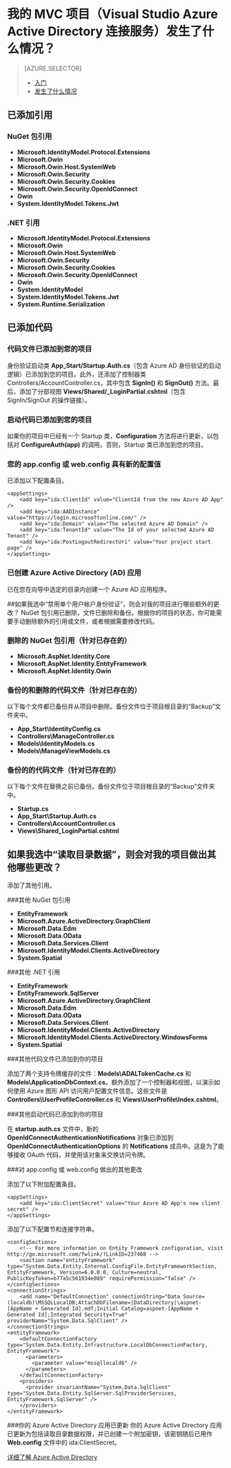 <properties 
	pageTitle="我的 MVC 项目（Visual Studio Azure Active Directory 连接服务）发生了什么情况 | Azure"
	description="描述一下，当你使用 Visual Studio 连接服务连接到 Azure AD 时，你的 MVC 项目会发生什么情况"
	services="active-directory"
	documentationCenter="na"
	authors="TomArcher"
	manager="douge"
	editor=""/>
  
<tags 
	ms.service="active-directory" 
	ms.date="12/18/2015"
	wacn.date="05/27/2016"/>	

# 我的 MVC 项目（Visual Studio Azure Active Directory 连接服务）发生了什么情况？

> [AZURE.SELECTOR]
> - [入门](/documentation/articles/vs-active-directory-dotnet-getting-started)
> - [发生了什么情况](/documentation/articles/vs-active-directory-dotnet-what-happened)



## 已添加引用

### NuGet 包引用

- **Microsoft.IdentityModel.Protocol.Extensions**
- **Microsoft.Owin**
- **Microsoft.Owin.Host.SystemWeb**
- **Microsoft.Owin.Security**
- **Microsoft.Owin.Security.Cookies**
- **Microsoft.Owin.Security.OpenIdConnect**
- **Owin**
- **System.IdentityModel.Tokens.Jwt**

### .NET 引用

- **Microsoft.IdentityModel.Protocol.Extensions**
- **Microsoft.Owin**
- **Microsoft.Owin.Host.SystemWeb**
- **Microsoft.Owin.Security**
- **Microsoft.Owin.Security.Cookies**
- **Microsoft.Owin.Security.OpenIdConnect**
- **Owin**
- **System.IdentityModel**
- **System.IdentityModel.Tokens.Jwt**
- **System.Runtime.Serialization**

## 已添加代码

### 代码文件已添加到您的项目

身份验证启动类 **App\_Start/Startup.Auth.cs**（包含 Azure AD 身份验证的启动逻辑）已添加到您的项目。此外，还添加了控制器类 Controllers/AccountController.cs，其中包含 **SignIn()** 和 **SignOut()** 方法。最后，添加了分部视图 **Views/Shared/\_LoginPartial.cshtml**（包含 SignIn/SignOut 的操作链接）。

### 启动代码已添加到您的项目

如果你的项目中已经有一个 Startup 类，**Configuration** 方法将进行更新，以包括对 **ConfigureAuth(app)** 的调用。否则，Startup 类已添加到您的项目。

### 您的 app.config 或 web.config 具有新的配置值

已添加以下配置条目。


	<appSettings>
	    <add key="ida:ClientId" value="ClientId from the new Azure AD App" />
	    <add key="ida:AADInstance" value="https://login.microsoftonline.com/" />
	    <add key="ida:Domain" value="The selected Azure AD Domain" />
	    <add key="ida:TenantId" value="The Id of your selected Azure AD Tenant" />
	    <add key="ida:PostLogoutRedirectUri" value="Your project start page" />
	</appSettings>

### 已创建 Azure Active Directory (AD) 应用
已在您在向导中选定的目录内创建一个 Azure AD 应用程序。

##如果我选中“禁用单个用户帐户身份验证”，则会对我的项目进行哪些额外的更改？
NuGet 包引用已删除，文件已删除和备份。根据你的项目的状态，你可能需要手动删除额外的引用或文件，或者根据需要修改代码。

### 删除的 NuGet 包引用（针对已存在的）

- **Microsoft.AspNet.Identity.Core**
- **Microsoft.AspNet.Identity.EntityFramework**
- **Microsoft.AspNet.Identity.Owin**

### 备份的和删除的代码文件（针对已存在的）

以下每个文件都已备份并从项目中删除。备份文件位于项目根目录的“Backup”文件夹中。

- **App\_Start\\IdentityConfig.cs**
- **Controllers\\ManageController.cs**
- **Models\\IdentityModels.cs**
- **Models\\ManageViewModels.cs**

### 备份的的代码文件（针对已存在的）

以下每个文件在替换之前已备份。备份文件位于项目根目录的“Backup”文件夹中。

- **Startup.cs**
- **App\_Start\\Startup.Auth.cs**
- **Controllers\\AccountController.cs**
- **Views\\Shared\_LoginPartial.cshtml**

## 如果我选中“读取目录数据”，则会对我的项目做出其他哪些更改？

添加了其他引用。

###其他 NuGet 包引用

- **EntityFramework**
- **Microsoft.Azure.ActiveDirectory.GraphClient**
- **Microsoft.Data.Edm**
- **Microsoft.Data.OData**
- **Microsoft.Data.Services.Client**
- **Microsoft.IdentityModel.Clients.ActiveDirectory**
- **System.Spatial**

###其他 .NET 引用

- **EntityFramework**
- **EntityFramework.SqlServer**
- **Microsoft.Azure.ActiveDirectory.GraphClient**
- **Microsoft.Data.Edm**
- **Microsoft.Data.OData**
- **Microsoft.Data.Services.Client**
- **Microsoft.IdentityModel.Clients.ActiveDirectory**
- **Microsoft.IdentityModel.Clients.ActiveDirectory.WindowsForms**
- **System.Spatial**

###其他代码文件已添加到你的项目

添加了两个支持令牌缓存的文件：**Models\\ADALTokenCache.cs** 和 **Models\\ApplicationDbContext.cs**。额外添加了一个控制器和视图，以演示如何使用 Azure 图形 API 访问用户配置文件信息。这些文件是 **Controllers\\UserProfileController.cs** 和 **Views\\UserProfile\\Index.cshtml**。

###其他启动代码已添加到你的项目

在 **startup.auth.cs** 文件中，新的 **OpenIdConnectAuthenticationNotifications** 对象已添加到 **OpenIdConnectAuthenticationOptions** 的 **Notifications** 成员中。这是为了能够接收 OAuth 代码，并使用该对象来交换访问令牌。

###对 app.config 或 web.config 做出的其他更改

添加了以下附加配置条目。

	<appSettings>
	    <add key="ida:ClientSecret" value="Your Azure AD App's new client secret" />
	</appSettings>

添加了以下配置节和连接字符串。

	<configSections>
	    <!-- For more information on Entity Framework configuration, visit http://go.microsoft.com/fwlink/?LinkID=237468 -->
	    <section name="entityFramework" type="System.Data.Entity.Internal.ConfigFile.EntityFrameworkSection, EntityFramework, Version=6.0.0.0, Culture=neutral, PublicKeyToken=b77a5c561934e089" requirePermission="false" />
	</configSections>
	<connectionStrings>
	    <add name="DefaultConnection" connectionString="Data Source=(localdb)\MSSQLLocalDB;AttachDbFilename=|DataDirectory|\aspnet-[AppName + Generated Id].mdf;Initial Catalog=aspnet-[AppName + Generated Id];Integrated Security=True" providerName="System.Data.SqlClient" />
	</connectionStrings>
	<entityFramework>
	    <defaultConnectionFactory type="System.Data.Entity.Infrastructure.LocalDbConnectionFactory, EntityFramework">
	      <parameters>
	        <parameter value="mssqllocaldb" />
	      </parameters>
	    </defaultConnectionFactory>
	    <providers>
	      <provider invariantName="System.Data.SqlClient" type="System.Data.Entity.SqlServer.SqlProviderServices, EntityFramework.SqlServer" />
	    </providers>
	</entityFramework>


###你的 Azure Active Directory 应用已更新
你的 Azure Active Directory 应用已更新为包括读取目录数据权限，并已创建一个附加密钥，该密钥随后已用作 **Web.config** 文件中的 ida:ClientSecret。

[详细了解 Azure Active Directory](/documentation/services/identity/)
 
<!---HONumber=Mooncake_0418_2016-->